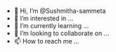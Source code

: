 - 👋 Hi, I’m @Sushmitha-sammeta
- 👀 I’m interested in ...
- 🌱 I’m currently learning ...
- 💞️ I’m looking to collaborate on ...
- 📫 How to reach me ...

<!---
Sushmitha-sammeta/Sushmitha-sammeta is a ✨ special ✨ repository because its `README.md` (this file) appears on your GitHub profile.
You can click the Preview link to take a look at your changes.
--->
